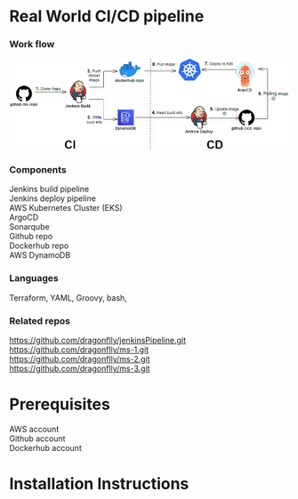 # Real World CI/CD pipeline
### Work flow
![cicd flow](images/cicd-flow.png)

### Components
Jenkins build pipeline  
Jenkins deploy pipeline  
AWS Kubernetes Cluster (EKS)  
ArgoCD  
Sonarqube  
Github repo  
Dockerhub repo  
AWS DynamoDB  

### Languages
Terraform, YAML, Groovy, bash, 

### Related repos
https://github.com/dragonflly/jenkinsPipeline.git  
https://github.com/dragonflly/ms-1.git  
https://github.com/dragonflly/ms-2.git  
https://github.com/dragonflly/ms-3.git  

# Prerequisites
AWS account  
Github account  
Dockerhub account  

# Installation Instructions

